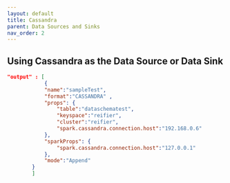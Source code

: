 ```yaml
---
layout: default
title: Cassandra
parent: Data Sources and Sinks
nav_order: 2
---
```

## Using Cassandra as the Data Source or Data Sink
```json
"output" : [
			{
			"name":"sampleTest", 
			"format":"CASSANDRA" ,
			"props": {
				"table":"dataschematest",
				"keyspace":"reifier",
				"cluster":"reifier",
				"spark.cassandra.connection.host":"192.168.0.6"
			},
			"sparkProps": {
				"spark.cassandra.connection.host":"127.0.0.1"
			},
			"mode":"Append"
		}
		]
```